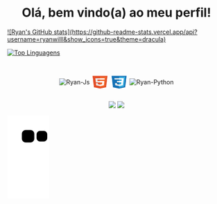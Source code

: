 <h1 align="center"> Olá, bem vindo(a) ao meu perfil!
</h1>
<div align="center">
  <a href="https://github.com/ryanwilll">

</div>
  ![Ryan's GitHub stats](https://github-readme-stats.vercel.app/api?username=ryanwilll&show_icons=true&theme=dracula)


  [![Top Linguagens](https://github-readme-stats.vercel.app/api/top-langs/?username=ryanwilll&layout=compact&langs_count=7&theme=dracula)](https://github-readme-stats.vercel.app/api/top-langs/?username=ryanwilll&layout=compact&langs_count=7&theme=dracula)

  
<div style="display: inline_block"><br>
  <p align="center">
  <img align="center" alt="Ryan-Js" height="30" width="40" src="https://cdn.jsdelivr.net/gh/devicons/devicon/icons/javascript/javascript-original.svg">
  <img align="center" alt="Ryan-HTML" height="30" width="40" src="https://raw.githubusercontent.com/devicons/devicon/master/icons/html5/html5-original.svg">
  <img align="center" alt="Ryan-CSS" height="30" width="40" src="https://raw.githubusercontent.com/devicons/devicon/master/icons/css3/css3-original.svg">
  <img align="center" alt="Ryan-Python" height="30" width="40" src="https://cdn.jsdelivr.net/gh/devicons/devicon/icons/c/c-original.svg">
  </p>  
</div>
 
##
  
  <div>
<p align="center">
  <a href = "mailto:ryan_will-@hotmail.com"><img src="https://img.shields.io/badge/-Gmail-%23333?style=for-the-badge&logo=gmail&logoColor=white" target="_blank"></a>
  <a href="https://www.linkedin.com/in/ryan-will-580327226/" target="_blank"><img src="https://img.shields.io/badge/-LinkedIn-%230077B5?style=for-the-badge&logo=linkedin&logoColor=white" target="_blank"></a> 
 </p>
    
  ![Snake animation](https://github.com/ryanwilll/ryanwilll/blob/output/github-contribution-grid-snake.svg)
 
</div>

